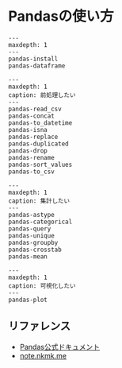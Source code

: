 # Pandasの使い方

```{toctree}
---
maxdepth: 1
---
pandas-install
pandas-dataframe
```

```{toctree}
---
maxdepth: 1
caption: 前処理したい
---
pandas-read_csv
pandas-concat
pandas-to_datetime
pandas-isna
pandas-replace
pandas-duplicated
pandas-drop
pandas-rename
pandas-sort_values
pandas-to_csv
```

```{toctree}
---
maxdepth: 1
caption: 集計したい
---
pandas-astype
pandas-categorical
pandas-query
pandas-unique
pandas-groupby
pandas-crosstab
pandas-mean
```

```{toctree}
---
maxdepth: 1
caption: 可視化したい
---
pandas-plot
```


## リファレンス

- [Pandas公式ドキュメント](https://pandas.pydata.org/docs/)
- [note.nkmk.me](https://note.nkmk.me/pandas/)
